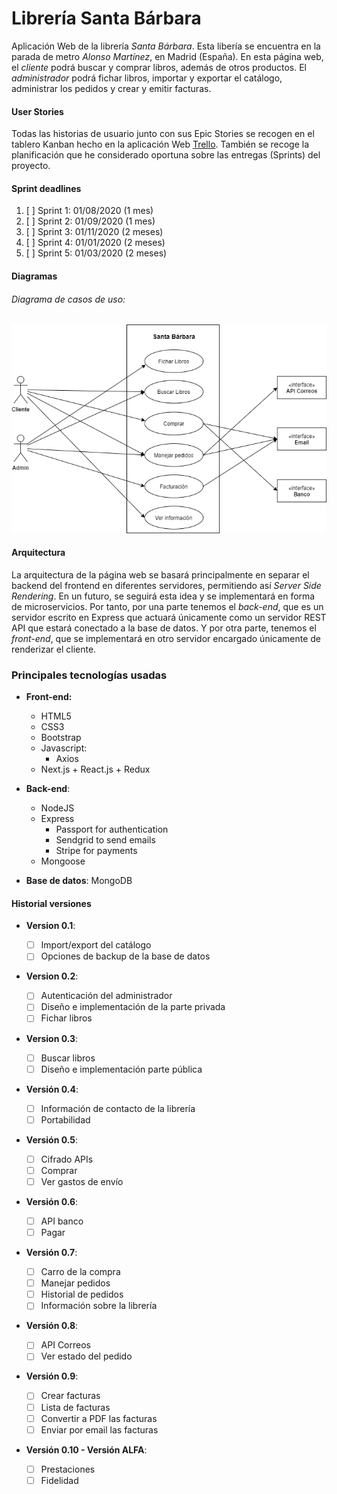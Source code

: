 # Librería Santa Bárbara

Aplicación Web de la librería _Santa Bárbara_.
Esta libería se encuentra en la parada de metro _Alonso Martínez_, en Madrid (España).
En esta página web, el _cliente_ podrá buscar y comprar libros, además de otros productos. El _administrador_ podrá fichar libros, importar y exportar el catálogo, administrar los pedidos y crear y emitir facturas.

#### User Stories

Todas las historias de usuario junto con sus Epic Stories se recogen en el tablero Kanban hecho en la aplicación Web [Trello](https://trello.com/b/02BKDuFk/librer%C3%ADa-santa-b%C3%A1rbara). También se recoge la planificación que he considerado oportuna sobre las entregas (Sprints) del proyecto.

#### Sprint deadlines

1. [ ] Sprint 1: 01/08/2020 (1 mes)
2. [ ] Sprint 2: 01/09/2020 (1 mes)
3. [ ] Sprint 3: 01/11/2020 (2 meses)
4. [ ] Sprint 4: 01/01/2020 (2 meses)
5. [ ] Sprint 5: 01/03/2020 (2 meses)

#### Diagramas

###### Diagrama de casos de uso:

![Diagrama de Casos de Uso](/Diagramas/CasosDeUso.png)

#### Arquitectura

La arquitectura de la página web se basará principalmente en separar el backend del frontend en diferentes servidores, permitiendo así _Server Side Rendering_. En un futuro, se seguirá esta idea y se implementará en forma de microservicios.
Por tanto, por una parte tenemos el _back-end_, que es un servidor escrito en Express que actuará únicamente como un servidor REST API que estará conectado a la base de datos. Y por otra parte, tenemos el _front-end_, que se implementará en otro servidor encargado únicamente de renderizar el cliente.

### Principales tecnologías usadas

- **Front-end:**

  - HTML5
  - CSS3
  - Bootstrap
  - Javascript:
    - Axios
  - Next.js + React.js + Redux

- **Back-end**:

  - NodeJS
  - Express
    - Passport for authentication
    - Sendgrid to send emails
    - Stripe for payments
  - Mongoose

- **Base de datos**: MongoDB

#### Historial versiones

- **Version 0.1**:

  - [ ] Import/export del catálogo
  - [ ] Opciones de backup de la base de datos

- **Version 0.2**:

  - [ ] Autenticación del administrador
  - [ ] Diseño e implementación de la parte privada
  - [ ] Fichar libros

- **Version 0.3**:

  - [ ] Buscar libros
  - [ ] Diseño e implementación parte pública

- **Versión 0.4**:

  - [ ] Información de contacto de la librería
  - [ ] Portabilidad

- **Versión 0.5**:

  - [ ] Cifrado APIs
  - [ ] Comprar
  - [ ] Ver gastos de envío

- **Versión 0.6**:

  - [ ] API banco
  - [ ] Pagar

- **Versión 0.7**:

  - [ ] Carro de la compra
  - [ ] Manejar pedidos
  - [ ] Historial de pedidos
  - [ ] Información sobre la librería

- **Versión 0.8**:

  - [ ] API Correos
  - [ ] Ver estado del pedido

- **Versión 0.9**:

  - [ ] Crear facturas
  - [ ] Lista de facturas
  - [ ] Convertir a PDF las facturas
  - [ ] Enviar por email las facturas

- **Versión 0.10 - Versión ALFA**:
  - [ ] Prestaciones
  - [ ] Fidelidad
